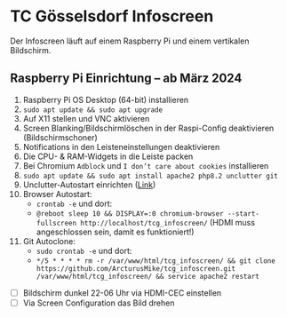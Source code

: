 # TC Gösselsdorf Infoscreen
Der Infoscreen läuft auf einem Raspberry Pi und einem vertikalen Bildschirm.

## Raspberry Pi Einrichtung – ab März 2024

1. Raspberry Pi OS Desktop (64-bit) installieren
2. `sudo apt update && sudo apt upgrade`
3. Auf X11 stellen und VNC aktivieren
4. Screen Blanking/Bildschirmlöschen in der Raspi-Config deaktivieren (Bildschirmschoner)
5. Notifications in den Leisteneinstellungen deaktivieren
6. Die CPU- & RAM-Widgets in die Leiste packen
7. Bei Chromium `Adblock` und `I don’t care about cookies` installieren
8. `sudo apt update && sudo apt install apache2 php8.2 unclutter git`
9. Unclutter-Autostart einrichten ([Link](https://ostechnix.com/auto-hide-mouse-pointer-using-unclutter-after-a-certain-time/))
10. Browser Autostart: 
    - `crontab -e` und dort:
    - `@reboot sleep 10 && DISPLAY=:0 chromium-browser --start-fullscreen http://localhost/tcg_infoscreen/` (HDMI muss angeschlossen sein, damit es funktioniert!)
11. Git Autoclone:
    - `sudo crontab -e` und dort:
    - `*/5 * * * * rm -r /var/www/html/tcg_infoscreen/ && git clone https://github.com/ArcturusMike/tcg_infoscreen.git /var/www/html/tcg_infoscreen/ && service apache2 restart`
- [ ] Bildschirm dunkel 22-06 Uhr via HDMI-CEC einstellen
- [ ] Via Screen Configuration das Bild drehen